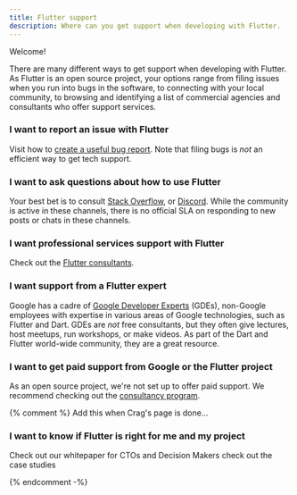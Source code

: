 ```yaml
---
title: Flutter support
description: Where can you get support when developing with Flutter.
---
```


Welcome!

There are many different ways to get support
when developing with Flutter.
As Flutter is an open source project,
your options range from filing issues when you
run into bugs in the software,
to connecting with your local community,
to browsing and identifying a list of commercial agencies
and consultants who offer support services.

### I want to report an issue with Flutter

Visit how to [create a useful bug report](/resources/bug-reports).
Note that filing bugs is _not_ an efficient way to get tech support.

### I want to ask questions about how to use Flutter

Your best bet is to consult
[Stack Overflow](https://stackoverflow.com/questions/tagged/flutter),
or [Discord](https://discord.com/invite/rflutterdev).
While the community is active in these channels,
there is no official SLA on responding to new posts
or chats in these channels.

### I want professional services support with Flutter

Check out the
[Flutter consultants]({{site.main-repo}}/consultants).

### I want support from a Flutter expert

Google has a cadre of [Google Developer Experts][] (GDEs),
non-Google employees with expertise in various areas
of Google technologies, such as Flutter and Dart.
GDEs are _not_ free consultants, but they often give
lectures, host meetups, run workshops, or make videos.
As part of the Dart and Flutter world-wide community,
they are a great resource.

[Google Developer Experts]: https://developers.google.com/community/experts/directory?specialization=dart%2Cflutter

### I want to get paid support from Google or the Flutter project

As an open source project,
we're not set up to offer paid support.
We recommend checking out the
[consultancy program]({{site.main-repo}}/consultants).

{% comment %}
Add this when Crag's page is done...

### I want to know if Flutter is right for me and my project

Check out our whitepaper for CTOs and Decision Makers
check out the case studies

{% endcomment -%}
